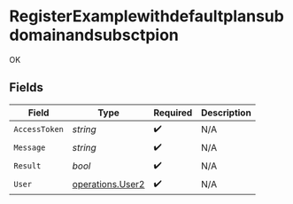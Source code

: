 # RegisterExamplewithdefaultplansubdomainandsubsctpion

OK


## Fields

| Field                                                | Type                                                 | Required                                             | Description                                          |
| ---------------------------------------------------- | ---------------------------------------------------- | ---------------------------------------------------- | ---------------------------------------------------- |
| `AccessToken`                                        | *string*                                             | :heavy_check_mark:                                   | N/A                                                  |
| `Message`                                            | *string*                                             | :heavy_check_mark:                                   | N/A                                                  |
| `Result`                                             | *bool*                                               | :heavy_check_mark:                                   | N/A                                                  |
| `User`                                               | [operations.User2](../../models/operations/user2.md) | :heavy_check_mark:                                   | N/A                                                  |